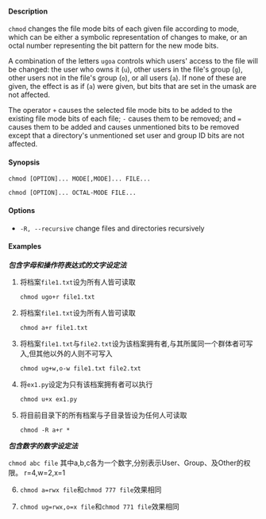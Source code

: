 #### Description

`chmod` changes the file mode bits of each given file according to mode, which can be either a symbolic representation of changes to make,  or an octal number representing the bit pattern for the new mode bits.

A combination of the letters `ugoa` controls which users' access to the file will be changed: the user who owns it (`u`), other users in the file's group (`g`), other users not in the file's group (`o`), or all users (`a`). If none of these are given, the effect is as if (`a`) were given, but bits that are set in the umask are not affected.

The operator `+` causes the selected file mode bits to be added to the existing file mode bits of each  file; `-` causes them to be removed; and `=` causes them to be added and causes unmentioned bits to be removed except that a directory's unmentioned set user and group ID bits are not affected.

#### Synopsis

`chmod [OPTION]... MODE[,MODE]... FILE...`

`chmod [OPTION]... OCTAL-MODE FILE...`

#### Options

- `-R, --recursive` change files and directories recursively

#### Examples

***包含字母和操作符表达式的文字设定法***

1. 将档案`file1.txt`设为所有⼈皆可读取

    `chmod ugo+r file1.txt`

2. 将档案`file1.txt`设为所有⼈皆可读取

    `chmod a+r file1.txt`

3. 将档案`file1.txt`与`file2.txt`设为该档案拥有者,与其所属同一个群体者可写入,但其他以外的⼈则不可写⼊

    `chmod ug+w,o-w file1.txt file2.txt`

4. 将`ex1.py`设定为只有该档案拥有者可以执⾏

    `chmod u+x ex1.py`

5. 将目前目录下的所有档案与⼦目录皆设为任何人可读取

    `chmod -R a+r *`

***包含数字的数字设定法***

`chmod abc file` 其中a,b,c各为一个数字,分别表示User、Group、及Other的权限。 r=4,w=2,x=1

6. `chmod a=rwx file`和`chmod 777 file`效果相同

7. `chmod ug=rwx,o=x file`和`chmod 771 file`效果相同
